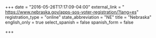 +++
date = "2016-05-26T17:17:09-04:00"
external_link = " https://www.nebraska.gov/apps-sos-voter-registration/?lang=es"
registration_type = "online"
state_abbreviation = "NE"
title = "Nebraska"
english_only = true
select_spanish = false
spanish_form = false

+++
